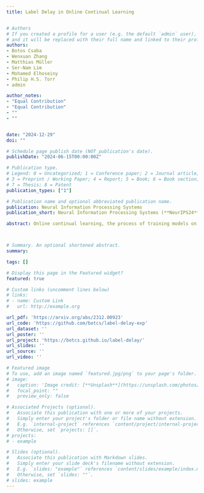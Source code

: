 ```yaml
---
title: Label Delay in Online Continual Learning


# Authors
# If you created a profile for a user (e.g. the default `admin` user), write the username (folder name) here 
# and it will be replaced with their full name and linked to their profile.
authors:
- Botos Csaba
- Wenxuan Zhang
- Matthias Müller
- Ser-Nam Lim
- Mohamed Elhoseiny
- Philip H.S. Torr
- admin

author_notes:
- "Equal Contribution"
- "Equal Contribution"
- ""
- ""


date: "2024-12-29"
doi: ""

# Schedule page publish date (NOT publication's date).
publishDate: "2024-06-15T00:00:00Z"

# Publication type.
# Legend: 0 = Uncategorized; 1 = Conference paper; 2 = Journal article;
# 3 = Preprint / Working Paper; 4 = Report; 5 = Book; 6 = Book section;
# 7 = Thesis; 8 = Patent
publication_types: ["1"]

# Publication name and optional abbreviated publication name.
publication: Neural Information Processing Systems
publication_short: Neural Information Processing Systems (**NeurIPS24**)

abstract: Online continual learning, the process of training models on streaming data, has gained increasing attention in recent years. However, a critical aspect often overlooked is the label delay, where new data may not be labeled due to slow and costly annotation processes. We introduce a new continual learning framework with explicit modeling of the label delay between data and label streams over time steps. In each step, the framework reveals both unlabeled data from the current time step t and labels delayed with d steps, from the time step t−d. In our extensive experiments amounting to 1060 GPU days, we show that merely augmenting the computational resources is insufficient to tackle this challenge. Our findings underline a notable performance decline when solely relying on labeled data when the label delay becomes significant. More surprisingly, when using state-of-the-art SSL and TTA techniques to utilize the newer, unlabeled data, they fail to surpass the performance of a naïve method that simply trains on the delayed supervised stream. To this end, we introduce a simple, efficient baseline that rehearses from the labeled memory samples that are most similar to the new unlabeled samples. This method bridges the accuracy gap caused by label delay without significantly increasing computational complexity. We show experimentally that our method is the least affected by the label delay factor and in some cases successfully recovers the accuracy of the non-delayed counterpart. We conduct various ablations and sensitivity experiments, demonstrating the effectiveness of our approach.



# Summary. An optional shortened abstract.
summary: 

tags: []

# Display this page in the Featured widget?
featured: true

# Custom links (uncomment lines below)
# links:
# - name: Custom Link
#   url: http://example.org

url_pdf: 'https://arxiv.org/abs/2312.00923'
url_code: 'https://github.com/botcs/label-delay-exp'
url_dataset: ''
url_poster: ''
url_project: 'https://botcs.github.io/label-delay/'
url_slides: ''
url_source: ''
url_video: ''

# Featured image
# To use, add an image named `featured.jpg/png` to your page's folder. 
# image:
#   caption: 'Image credit: [**Unsplash**](https://unsplash.com/photos/pLCdAaMFLTE)'
#   focal_point: ""
#   preview_only: false

# Associated Projects (optional).
#   Associate this publication with one or more of your projects.
#   Simply enter your project's folder or file name without extension.
#   E.g. `internal-project` references `content/project/internal-project/index.md`.
#   Otherwise, set `projects: []`.
# projects:
# - example

# Slides (optional).
#   Associate this publication with Markdown slides.
#   Simply enter your slide deck's filename without extension.
#   E.g. `slides: "example"` references `content/slides/example/index.md`.
#   Otherwise, set `slides: ""`.
# slides: example
---
```

<!-- 
{{% callout note %}}
Click the *Cite* button above to demo the feature to enable visitors to import publication metadata into their reference management software.
{{% /callout %}}

{{% callout note %}}
Create your slides in Markdown - click the *Slides* button to check out the example.
{{% /callout %}}

Supplementary material can be found [here](https://drive.google.com/file/d/17tGxceooVTT0JFkBsQjsh3h529U7yI1v/view?usp=sharing). -->
